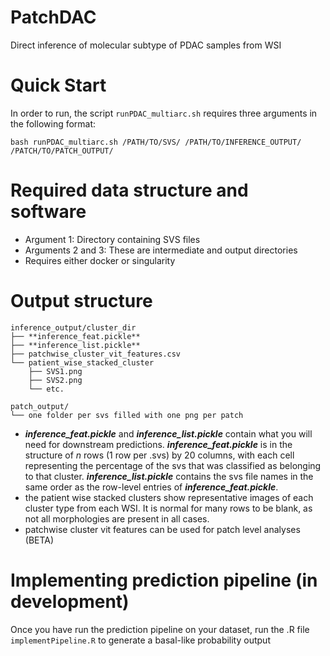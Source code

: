 # PatchDAC
Direct inference of molecular subtype of PDAC samples from WSI

# Quick Start
In order to run, the script `runPDAC_multiarc.sh` requires three arguments in the following format:

``` bash runPDAC_multiarc.sh /PATH/TO/SVS/ /PATH/TO/INFERENCE_OUTPUT/ /PATCH/TO/PATCH_OUTPUT/ ```

# Required data structure and software
* Argument 1: Directory containing SVS files
* Arguments 2 and 3: These are intermediate and output directories
* Requires either docker or singularity

# Output structure
```
inference_output/cluster_dir
├── **inference_feat.pickle**
├── **inference_list.pickle**
├── patchwise_cluster_vit_features.csv
└── patient_wise_stacked_cluster 
    ├── SVS1.png
    ├── SVS2.png
    └── etc.

patch_output/
└── one folder per svs filled with one png per patch
```
- _**inference_feat.pickle**_ and _**inference_list.pickle**_ contain what you will need for downstream predictions. _**inference_feat.pickle**_ is in the structure of _n_ rows (1 row per .svs) by 20 columns, with each cell representing the percentage of the svs that was classified as belonging to that cluster. _**inference_list.pickle**_ contains the svs file names in the same order as the row-level entries of _**inference_feat.pickle**_.
- the patient wise stacked clusters show representative images of each cluster type from each WSI. It is normal for many rows to be blank, as not all morphologies are present in all cases.
- patchwise cluster vit features can be used for patch level analyses (BETA)
  
# Implementing prediction pipeline (in development)
Once you have run the prediction pipeline on your dataset, run the .R file `implementPipeline.R` to generate a basal-like probability output
